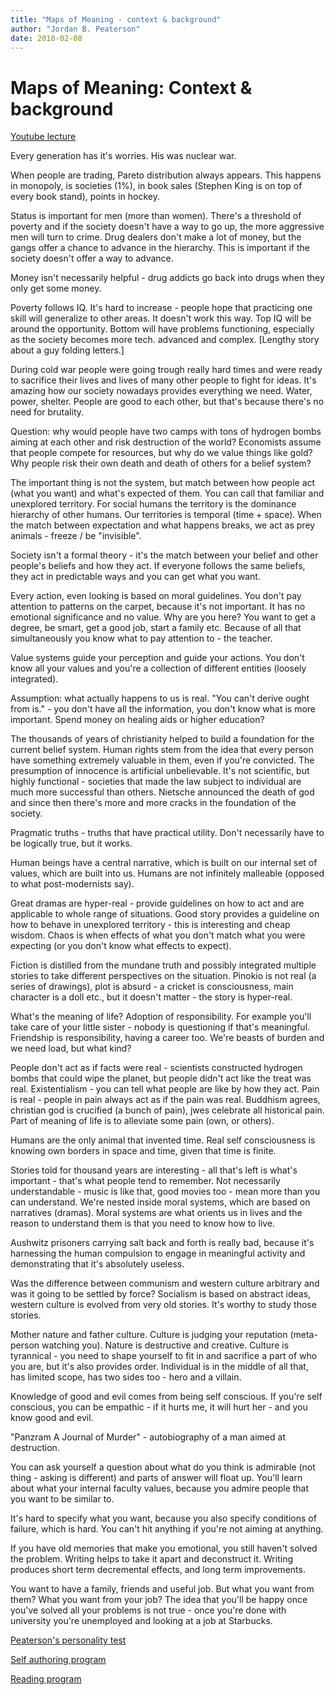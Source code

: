 ```yaml
---
title: "Maps of Meaning - context & background"
author: "Jordan B. Peaterson"
date: 2018-02-08
---
```


# Maps of Meaning: Context & background
[Youtube lecture](https://www.youtube.com/watch?v=I8Xc2_FtpHI&list=PL22J3VaeABQAT-0aSPq-OKOpQlHyR4k5h&index=1)

Every generation has it's worries. His was nuclear war.

When people are trading, Pareto distribution always appears. This happens in monopoly, is societies  (1%), in book sales (Stephen King is on top of every book stand), points in hockey.

Status is important for men (more than women). There's a threshold of poverty and if the society doesn't have a way to go up, the more aggressive men will turn to crime. Drug dealers don't make a lot of money, but the gangs offer a chance to advance in the hierarchy. This is important if the society doesn't offer a way to advance.

Money isn't necessarily helpful - drug addicts go back into drugs when they only get some money.

Poverty follows IQ. It's hard to increase - people hope that practicing one skill will generalize to other areas. It doesn't work this way. Top IQ will be around the opportunity. Bottom will have problems functioning, especially as the society becomes more tech. advanced and complex. [Lengthy story about a guy folding letters.]

During cold war people were going trough really hard times and were ready to sacrifice their lives and lives of many other people to fight for ideas. It's amazing how our society nowadays provides everything we need. Water, power, shelter. People are good to each other, but that's because there's no need for brutality.

Question: why would people have two camps with tons of hydrogen bombs aiming at each other and risk destruction of the world? Economists assume that people compete for resources, but why do we value things like gold? Why people risk their own death and death of others for a belief system?

The important thing is not the system, but match between how people act (what you want) and what's expected of them. You can call that familiar and unexplored territory. For social humans the territory is the dominance hierarchy of other humans. Our territories is temporal (time + space). When the match between expectation and what happens breaks, we act as prey animals - freeze / be "invisible".

Society isn't a formal theory - it's the match between your belief and other people's beliefs and how they act. If everyone follows the same beliefs, they act in predictable ways and you can get what you want.

Every action, even looking is based on moral guidelines. You don't pay attention to patterns on the carpet, because it's not important. It has no emotional significance and no value. Why are you here? You want to get a degree, be smart, get a good job, start a family etc. Because of all that simultaneously you know what to pay attention to - the teacher.

Value systems guide your perception and guide your actions. You don't know all your values and you're a collection of different entities (loosely integrated).

Assumption: what actually happens to us is real. "You can't derive ought from is." - you don't have all the information, you don't know what is more important. Spend money on healing aids or higher education?

The thousands of years of christianity helped to build a foundation for the current belief system. Human rights stem from the idea that every person have something extremely valuable in them, even if you're convicted. The presumption of innocence is artificial unbelievable. It's not scientific, but highly functional - societies that made the law subject to individual are much more successful than others. Nietsche announced the death of god and since then there's more and more cracks in the foundation of the society.

Pragmatic truths - truths that have practical utility. Don't necessarily have to be logically true, but it works.

Human beings have a central narrative, which is built on our internal set of values, which are built into us. Humans are not infinitely malleable (opposed to what post-modernists say).

Great dramas are hyper-real - provide guidelines on how to act and are applicable to whole range of situations. Good story provides a guideline on how to behave in unexplored territory - this is interesting and cheap wisdom. Chaos is when effects of what you don't match what you were expecting (or you don't know what effects to expect).

Fiction is distilled from the mundane truth and possibly integrated multiple stories to take different perspectives on the situation. Pinokio is not real (a series of drawings), plot is absurd - a cricket is consciousness, main character is a doll etc., but it doesn't matter - the story is hyper-real.

What's the meaning of life? Adoption of responsibility. For example you'll take care of your little sister - nobody is questioning if that's meaningful. Friendship is responsibility, having a career too. We're beasts of burden and we need load, but what kind?

People don't act as if facts were real - scientists constructed hydrogen bombs that could wipe the planet, but people didn't act like the treat was real. Existentialism - you can tell what people are like by how they act. Pain is real - people in pain always act as if the pain was real. Buddhism agrees, christian god is crucified (a bunch of pain), jwes celebrate all historical pain. Part of meaning of life is to alleviate some pain (own, or others).

Humans are the only animal that invented time. Real self consciousness is knowing own borders in space and time, given that time is finite.

Stories told for thousand years are interesting - all that's left is what's important - that's what people tend to remember. Not necessarily understandable - music is like that, good movies too - mean more than you can understand. We're nested inside moral systems, which are based on narratives (dramas). Moral systems are what orients us in lives and the reason to understand them is that you need to know how to live.

Aushwitz prisoners carrying salt back and forth is really bad, because it's harnessing the human compulsion to engage in meaningful activity and demonstrating that it's absolutely useless.

Was the difference between communism and western culture arbitrary and was it going to be settled by force? Socialism is based on abstract ideas, western culture is evolved from very old stories. It's worthy to study those stories.

Mother nature and father culture. Culture is judging your reputation (meta-person watching you). Nature is destructive and creative. Culture is tyrannical - you need to shape yourself to fit in and sacrifice a part of who you are, but it's also provides order. Individual is in the middle of all that, has limited scope, has two sides too - hero and a villain.

Knowledge of good and evil comes from being self conscious. If you're self conscious, you can be empathic - if it hurts me, it will hurt her - and you know good and evil.

"Panzram A Journal of Murder" - autobiography of a man aimed at destruction.

You can ask yourself a question about what do you think is admirable (not thing - asking is different) and parts of answer will float up. You'll learn about what your internal faculty values, because you admire people that you want to be similar to.

It's hard to specify what you want, because you also specify conditions of failure, which is hard. You can't hit anything if you're not aiming at anything.

If you have old memories that make you emotional, you still haven't solved the problem. Writing helps to take it apart and deconstruct it. Writing produces short term decremental effects, and long term improvements.

You want to have a family, friends and useful job. But what you want from them? What you want from your job? The idea that you'll be happy once you've solved all your problems is not true - once you're done with university you're unemployed and looking at a job at Starbucks.

[Peaterson's personality test](https://www.understandmyself.com/)

[Self authoring program](https://www.selfauthoring.com/)

[Reading program](http://jordanbpeterson.com/classes/psychology-434/)
